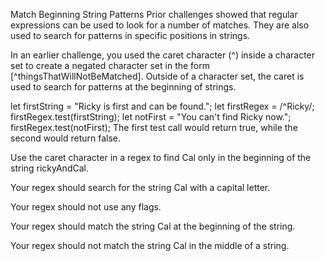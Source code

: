Match Beginning String Patterns
Prior challenges showed that regular expressions can be used to look for a number of matches. They are also used to search for patterns in specific positions in strings.

In an earlier challenge, you used the caret character (^) inside a character set to create a negated character set in the form [^thingsThatWillNotBeMatched]. Outside of a character set, the caret is used to search for patterns at the beginning of strings.

let firstString = "Ricky is first and can be found.";
let firstRegex = /^Ricky/;
firstRegex.test(firstString);
let notFirst = "You can't find Ricky now.";
firstRegex.test(notFirst);
The first test call would return true, while the second would return false.

Use the caret character in a regex to find Cal only in the beginning of the string rickyAndCal.

Your regex should search for the string Cal with a capital letter.

Your regex should not use any flags.

Your regex should match the string Cal at the beginning of the string.

Your regex should not match the string Cal in the middle of a string.